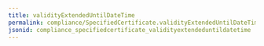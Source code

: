 ```yaml
---
title: validityExtendedUntilDateTime
permalink: compliance/SpecifiedCertificate.validityExtendedUntilDateTime.html
jsonid: compliance_specifiedcertificate_validityextendeduntildatetime
---
```

